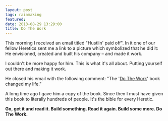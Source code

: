 ```yaml
---
layout: post
tags: rainmaking
featured: 
date: 2013-08-29 13:29:00
title: Do The Work
---
```

This morning I received an email titled "Hustlin' paid off". In it one of our fellow Heretics sent me a link to a picture which symbolized that he did it: He envisioned, created and built his company – and made it work.

I couldn't be more happy for him. This is what it's all about. Putting yourself out there and making it work.

He closed his email with the following comment: "The '[Do The Work](http://www.stevenpressfield.com/do-the-work/)' book changed my life."

A long time ago I gave him a copy of the book. Since then I must have given this book to literally hundreds of people. It's the bible for every Heretic.

**Go, get it and read it. Build something. Read it again. Build some more. Do The Work.**